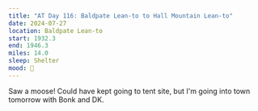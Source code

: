 ```yaml
---
title: "AT Day 116: Baldpate Lean-to to Hall Mountain Lean-to"
date: 2024-07-27
location: Baldpate Lean-to
start: 1932.3
end: 1946.3
miles: 14.0
sleep: Shelter
mood: 🙂
---
```

Saw a moose! Could have kept going to tent site, but I'm going into town tomorrow with Bonk and DK.